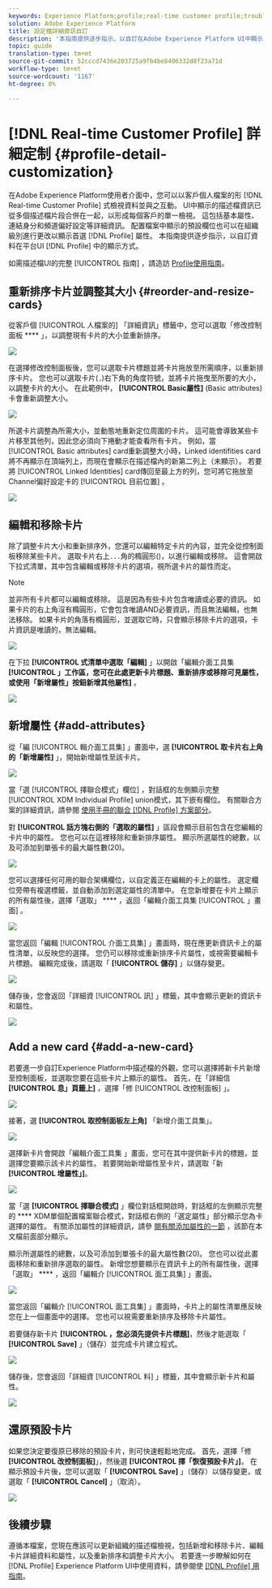 ```yaml
---
keywords: Experience Platform;profile;real-time customer profile;troubleshooting;API
solution: Adobe Experience Platform
title: 設定檔詳細資訊自訂
description: '本指南提供逐步指示，以自訂在Adobe Experience Platform UI中顯示即時客戶個人檔案資料的方式。 '
topic: guide
translation-type: tm+mt
source-git-commit: 52cccd7436e203725a9fb4be8406332d8f23a71d
workflow-type: tm+mt
source-wordcount: '1167'
ht-degree: 0%

---
```



# [!DNL Real-time Customer Profile] 詳細定制 {#profile-detail-customization}

在Adobe Experience Platform使用者介面中，您可以以客戶個人檔案的形 [!DNL Real-time Customer Profile] 式檢視資料並與之互動。 UI中顯示的描述檔資訊已從多個描述檔片段合併在一起，以形成每個客戶的單一檢視。 這包括基本屬性、連結身分和頻道偏好設定等詳細資訊。 配置檔案中顯示的預設欄位也可以在組織級別進行更改以顯示首選 [!DNL Profile] 屬性。 本指南提供逐步指示，以自訂資料在平台UI [!DNL Profile] 中的顯示方式。

如需描述檔UI的完整 [!UICONTROL 指南] ，請造訪 [Profile使用指南](user-guide.md)。

## 重新排序卡片並調整其大小 {#reorder-and-resize-cards}

從客戶個 [!UICONTROL 人檔案的] 「詳細資訊」標籤中，您可以選取「修改控制面板 **** 」，以調整現有卡片的大小並重新排序。

![](../images/profile-customization/profiles-modify-dashboard.png)

在選擇修改控制面板後，您可以選取卡片標題並將卡片拖放至所需順序，以重新排序卡片。 您也可以選取卡片(`⌟`)右下角的角度符號，並將卡片拖曳至所要的大小，以調整卡片的大小。 在此範例中， **[!UICONTROL Basic屬性]** (Basic attributes)卡會重新調整大小。

![](../images/profile-customization/profiles-resize-cards.png)

所選卡片調整為所需大小，並動態地重新定位周圍的卡片。 這可能會導致某些卡片移至其他列，因此您必須向下捲動才能查看所有卡片。 例如，當 [!UICONTROL Basic attributes] card重新調整大小時，Linked identifities  card將不再顯示在頂端列上，而現在會顯示在描述檔內的新第二列上（未顯示）。 若要將 [!UICONTROL Linked Identities] card傳回至最上方的列，您可將它拖放至Channel偏好設定卡的 [!UICONTROL 目前位置] 。

![](../images/profile-customization/profiles-card-resized.png)

## 編輯和移除卡片

除了調整卡片大小和重新排序外，您還可以編輯特定卡片的內容，並完全從控制面板移除某些卡片。 選取卡片右上`...`角的橢圓形()，以進行編輯或移除。 這會開啟下拉式清單，其中包含編輯或移除卡片的選項，視所選卡片的屬性而定。

>[!NOTE]
>
>並非所有卡片都可以編輯或移除。 這是因為有些卡片包含唯讀或必要的資訊。 如果卡片的右上角沒有橢圓形，它會包含唯讀AND必要資訊，而且無法編輯，也無法移除。 如果卡片的角落有橢圓形，並選取它時，只會顯示移除卡片的選項，卡片資訊是唯讀的，無法編輯。

![](../images/profile-customization/profiles-edit-remove-resized.png)

在下拉 **[!UICONTROL 式清單中選取「編輯]** 」以開啟「編輯介面工具集 **[!UICONTROL 」工作區，您可在此處更新卡片標題、重新排序或移除可見屬性，或使用「新增屬性」按鈕新增其他屬性]** 。

![](../images/profile-customization/profiles-edit-widget-basic-attributes.png)

## 新增屬性 {#add-attributes}

從「編 [!UICONTROL 輯介面工具集] 」畫面中，選 **[!UICONTROL 取卡片右上角的「新增屬性]** 」，開始新增屬性至該卡片。

![](../images/profile-customization/profiles-edit-widget-basic-add-attributes.png)

當「選 [!UICONTROL 擇聯合模式」欄位] ，對話框的左側顯示完整 [!UICONTROL XDM Individual Profile] union模式，其下嵌有欄位。 有關聯合方案的詳細資訊，請參閱 [使用手冊的聯合 [!DNL Profile] 方案部分](user-guide.md#union-schema)。

對 **[!UICONTROL 話方塊右側的「選取的屬性]** 」區段會顯示目前包含在您編輯的卡片中的屬性。 您也可以在這裡移除和重新排序屬性。 顯示所選屬性的總數，以及可添加到單張卡的最大屬性數(20)。

![](../images/profile-customization/profiles-select-field-before.png)

您可以選擇任何可用的聯合架構欄位，以自定義正在編輯的卡上的屬性。 選定欄位旁帶有複選標籤，並自動添加到選定屬性的清單中。 在您新增要在卡片上顯示的所有屬性後，選擇「選取」 **** ，返回「編輯介面工具集 [!UICONTROL 」畫面] 。

![](../images/profile-customization/profiles-select-field-after.png)

當您返回「編輯 [!UICONTROL 介面工具集] 」畫面時，現在應更新資訊卡上的屬性清單，以反映您的選擇。 您仍可以移除或重新排序卡片屬性，或視需要編輯卡片標題。 編輯完成後，請選取「 **[!UICONTROL 儲存]** 」以儲存變更。

![](../images/profile-customization/profiles-edit-widget-new-attributes.png)

儲存後，您會返回「詳細資 [!UICONTROL 訊] 」標籤，其中會顯示更新的資訊卡和屬性。

![](../images/profile-customization/profiles-resized-card-new-attributes.png)

## Add a new card {#add-a-new-card}

若要進一步自訂Experience Platform中描述檔的外觀，您可以選擇將新卡片新增至控制面板，並選取您要在這些卡片上顯示的屬性。 首先，在「詳細信 **[!UICONTROL 息」頁籤上]** ，選擇「修 [!UICONTROL 改控制面板] 」。

![](../images/profile-customization/profiles-modify-dashboard.png)

接著，選 **[!UICONTROL 取控制面板左上角]** 「新增介面工具集」。

![](../images/profile-customization/profiles-add-widget.png)

選擇新卡片會開啟「編輯介面工具集  」畫面，您可在其中提供新卡片的標題，並選擇您要顯示該卡片的屬性。 若要開始新增屬性至卡片，請選取「新 **[!UICONTROL 增屬性」]**。

![](../images/profile-customization/profiles-edit-new-widget.png)

當「選 **[!UICONTROL 擇聯合模式]** 」欄位對話框開啟時，對話框的左側顯示完整的 **** XDM單個配置檔案聯合模式，對話框右側的「選定屬性」部分顯示您為卡選擇的屬性。 有關添加屬性的詳細資訊，請參 [閱有關添加屬性的一節](#add-attributes) ，該節在本文檔前面部分顯示。

顯示所選屬性的總數，以及可添加到單張卡的最大屬性數(20)。 您也可以從此畫面移除和重新排序選取的屬性。 新增您想要顯示在資訊卡上的所有屬性後，選擇「選取」 **** ，返回「編輯介 [!UICONTROL 面工具集] 」畫面。

![](../images/profile-customization/profiles-add-fields-new-widget.png)

當您返回「編輯介 [!UICONTROL 面工具集] 」畫面時，卡片上的屬性清單應反映您在上一個畫面中的選擇。 您也可以視需要重新排序及移除卡片屬性。

若要儲存新卡片 **[!UICONTROL ，您必須先提供卡片標題]**，然後才能選取「 **[!UICONTROL Save]** 」（儲存）並完成卡片建立程式。

![](../images/profile-customization/profiles-edit-new-widget-with-fields.png)

儲存後，您會返回「詳細資 [!UICONTROL 料] 」標籤，其中會顯示新卡片和屬性。

![](../images/profile-customization/profiles-detail-new-widget.png)

## 還原預設卡片

如果您決定要復原已移除的預設卡片，則可快速輕鬆地完成。 首先，選擇「修 **[!UICONTROL 改控制面板]**」，然後選 **[!UICONTROL 擇「恢復預設卡片」]**。 在顯示預設卡片後，您可以選取「 **[!UICONTROL Save]** 」（儲存）以儲存變更，或選取「 **[!UICONTROL Cancel]** 」（取消）。

![](../images/profile-customization/profiles-restore-default.png)

## 後續步驟

遵循本檔案，您現在應該可以更新組織的描述檔檢視，包括新增和移除卡片、編輯卡片詳細資料和屬性，以及重新排序和調整卡片大小。 若要進一步瞭解如何在 [!DNL Profile] Experience Platform UI中使用資料，請參閱使 [[!DNL Profile] 用指南](user-guide.md)。